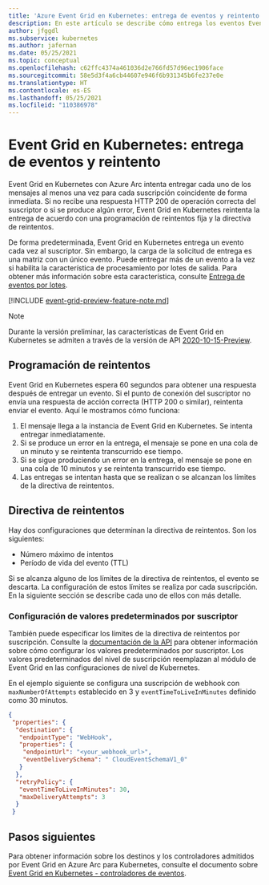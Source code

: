 ```yaml
---
title: 'Azure Event Grid en Kubernetes: entrega de eventos y reintento'
description: En este artículo se describe cómo entrega los eventos Event Grid en Kubernetes con Azure Arc y cómo administra los mensajes no entregados.
author: jfggdl
ms.subservice: kubernetes
ms.author: jafernan
ms.date: 05/25/2021
ms.topic: conceptual
ms.openlocfilehash: c62ffc4374a461036d2e766fd57d96ec1906face
ms.sourcegitcommit: 58e5d3f4a6cb44607e946f6b931345b6fe237e0e
ms.translationtype: HT
ms.contentlocale: es-ES
ms.lasthandoff: 05/25/2021
ms.locfileid: "110386978"
---
```

# <a name="event-grid-on-kubernetes---event-delivery-and-retry"></a>Event Grid en Kubernetes: entrega de eventos y reintento
Event Grid en Kubernetes con Azure Arc intenta entregar cada uno de los mensajes al menos una vez para cada suscripción coincidente de forma inmediata. Si no recibe una respuesta HTTP 200 de operación correcta del suscriptor o si se produce algún error, Event Grid en Kubernetes reintenta la entrega de acuerdo con una programación de reintentos fija y la directiva de reintentos. 

De forma predeterminada, Event Grid en Kubernetes entrega un evento cada vez al suscriptor. Sin embargo, la carga de la solicitud de entrega es una matriz con un único evento. Puede entregar más de un evento a la vez si habilita la característica de procesamiento por lotes de salida. Para obtener más información sobre esta característica, consulte [Entrega de eventos por lotes](batch-event-delivery.md).

[!INCLUDE [event-grid-preview-feature-note.md](../../../includes/event-grid-preview-feature-note.md)]

> [!NOTE]
> Durante la versión preliminar, las características de Event Grid en Kubernetes se admiten a través de la versión de API [2020-10-15-Preview](/rest/api/eventgrid/version2020-10-15-preview/eventsubscriptions/createorupdate). 


## <a name="retry-schedule"></a>Programación de reintentos
Event Grid en Kubernetes espera 60 segundos para obtener una respuesta después de entregar un evento. Si el punto de conexión del suscriptor no envía una respuesta de acción correcta (HTTP 200 o similar), reintenta enviar el evento. Aquí le mostramos cómo funciona: 

1. El mensaje llega a la instancia de Event Grid en Kubernetes. Se intenta entregar inmediatamente.
1. Si se produce un error en la entrega, el mensaje se pone en una cola de un minuto y se reintenta transcurrido ese tiempo.
1. Si se sigue produciendo un error en la entrega, el mensaje se pone en una cola de 10 minutos y se reintenta transcurrido ese tiempo.
1. Las entregas se intentan hasta que se realizan o se alcanzan los límites de la directiva de reintentos.
 
## <a name="retry-policy"></a>Directiva de reintentos
Hay dos configuraciones que determinan la directiva de reintentos. Son los siguientes:

- Número máximo de intentos
- Período de vida del evento (TTL)

Si se alcanza alguno de los límites de la directiva de reintentos, el evento se descarta. La configuración de estos límites se realiza por cada suscripción. En la siguiente sección se describe cada uno de ellos con más detalle.

### <a name="configuring-defaults-per-subscriber"></a>Configuración de valores predeterminados por suscriptor
También puede especificar los límites de la directiva de reintentos por suscripción. Consulte la [documentación de la API](/rest/api/eventgrid/version2020-10-15-preview/eventsubscriptions/createorupdate) para obtener información sobre cómo configurar los valores predeterminados por suscriptor. Los valores predeterminados del nivel de suscripción reemplazan al módulo de Event Grid en las configuraciones de nivel de Kubernetes.

En el ejemplo siguiente se configura una suscripción de webhook con `maxNumberOfAttempts` establecido en 3 y `eventTimeToLiveInMinutes` definido como 30 minutos.

```json
{
 "properties": {
  "destination": {
   "endpointType": "WebHook",
   "properties": {
    "endpointUrl": "<your_webhook_url>",
    "eventDeliverySchema": " CloudEventSchemaV1_0"
   }
  },
  "retryPolicy": {
   "eventTimeToLiveInMinutes": 30,
   "maxDeliveryAttempts": 3
  }
 }
```

## <a name="next-steps"></a>Pasos siguientes
Para obtener información sobre los destinos y los controladores admitidos por Event Grid en Azure Arc para Kubernetes, consulte el documento sobre [Event Grid en Kubernetes - controladores de eventos](event-handlers.md).